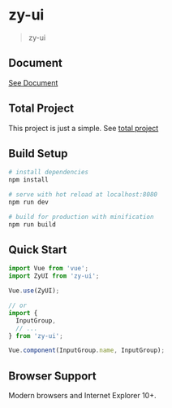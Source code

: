 # zy-ui

> zy-ui

## Document

[See Document](http://shenyizhou.github.io/2018/06/23/2018-6-23-%E6%89%8B%E6%8A%8A%E6%89%8B%E6%90%AD%E5%BB%BA%E8%87%AA%E5%B7%B1%E7%9A%84UI%E5%BA%93/#%E6%9B%B4%E5%A4%9A)

## Total Project

This project is just a simple. See [total project](https://github.com/zyteam/xkui)

## Build Setup

```bash
# install dependencies
npm install

# serve with hot reload at localhost:8080
npm run dev

# build for production with minification
npm run build
```

## Quick Start

```javascript
import Vue from 'vue';
import ZyUI from 'zy-ui';

Vue.use(ZyUI);

// or
import {
  InputGroup,
  // ...
} from 'zy-ui';

Vue.component(InputGroup.name, InputGroup);
```

## Browser Support

Modern browsers and Internet Explorer 10+.
